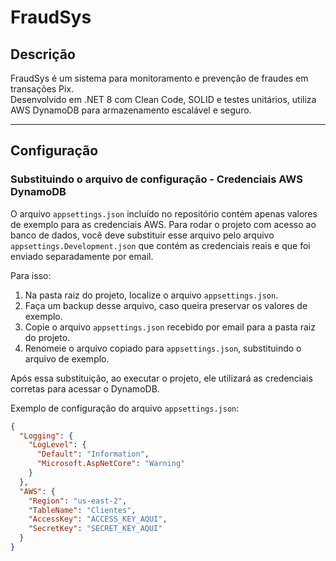 # FraudSys

## Descrição

FraudSys é um sistema para monitoramento e prevenção de fraudes em transações Pix.  
Desenvolvido em .NET 8 com Clean Code, SOLID e testes unitários, utiliza AWS DynamoDB para armazenamento escalável e seguro.  

---

## Configuração

### Substituindo o arquivo de configuração - Credenciais AWS DynamoDB

O arquivo `appsettings.json` incluído no repositório contém apenas valores de exemplo para as credenciais AWS. Para rodar o projeto com acesso ao banco de dados, você deve substituir esse arquivo pelo arquivo `appsettings.Development.json` que contém as credenciais reais e que foi enviado separadamente por email.

Para isso:

1. Na pasta raiz do projeto, localize o arquivo `appsettings.json`.
2. Faça um backup desse arquivo, caso queira preservar os valores de exemplo.
3. Copie o arquivo `appsettings.json` recebido por email para a pasta raiz do projeto.
4. Renomeie o arquivo copiado para `appsettings.json`, substituindo o arquivo de exemplo.

Após essa substituição, ao executar o projeto, ele utilizará as credenciais corretas para acessar o DynamoDB.

Exemplo de configuração do arquivo `appsettings.json`:

```json
{
  "Logging": {
    "LogLevel": {
      "Default": "Information",
      "Microsoft.AspNetCore": "Warning"
    }
  },
  "AWS": {
    "Region": "us-east-2",
    "TableName": "Clientes",
    "AccessKey": "ACCESS_KEY_AQUI",
    "SecretKey": "SECRET_KEY_AQUI"
  }
}